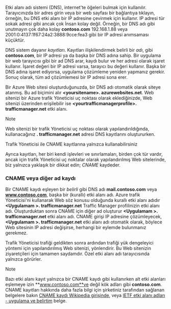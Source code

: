 Etki alanı adı sistemi (DNS), internet'te öğeleri bulmak için kullanılır. Tarayıcınızda bir adres girin veya bir web sayfası bir bağlantıya tıklayın, örneğin, bu DNS etki alanı bir IP adresine çevirmek için kullanır. IP adresi tür sokak adresi gibi ancak çok İnsan kolay değil. Örneğin, bir DNS adı gibi unutmayın çok daha kolay **contoso.com** 192.168.1.88 veya 2001:0:4137:1f67:24a2:3888:9cce:fea3 gibi bir IP adresi anımsaması küçüktür.

DNS sistem dayanır *kayıtları*. Kayıtları ilişkilendirmek belirli bir *adı*, gibi **contoso.com**, bir IP adresi ya da başka bir DNS adına sahip. Bir uygulama bir web tarayıcısı gibi bir ad DNS arar, kaydı bulur ve her adresi olarak işaret kullanır. İşaret değeri bir IP adresi varsa, tarayıcı bu değeri kullanır. Başka bir DNS adına işaret ediyorsa, uygulama çözümleme yeniden yapmanız gerekir. Sonuç olarak, tüm ad çözümlemesi bir IP adresi sona erer.

Bir Azure Web sitesi oluşturduğunuzda, bir DNS adı otomatik olarak siteye atanmış. Bu ad biçimini alır  **&lt;yoursitename&gt;. azurewebsites.net**. Web sitenizi bir Azure trafik Yöneticisi uç noktası olarak eklediğinizde, Web sitenizi üzerinden erişilebilir ise  **&lt;yourtrafficmanagerprofile&gt;. trafficmanager.net** etki alanı.

> [!NOTE]
> Web sitenizi bir trafik Yöneticisi uç noktası olarak yapılandırıldığında, kullanacağınız **. trafficmanager.net** adresi DNS kayıtlarını oluştururken.
> 
> Trafik Yöneticisi ile CNAME kayıtlarına yalnızca kullanabilirsiniz
> 
> 

Ayrıca kayıtları, her biri kendi işlevleri ve sınırlamaları, birden çok tür vardır, ancak için trafik Yöneticisi uç noktalar olarak yapılandırılmış Web sitelerinde, biz yalnızca yaklaşık bir dikkat edin; *CNAME* kaydeder.

### <a name="cname-or-alias-record"></a>CNAME veya diğer ad kaydı
Bir CNAME kaydı eşleyen bir *belirli* gibi DNS adı **mail.contoso.com** veya **www.contoso.com**, başka bir (kurallı) etki alanı adı. Azure trafik Yöneticisi'ni kullanarak Web söz konusu olduğunda kurallı etki alanı adıdır  **&lt;Uygulamam >. trafficmanager.net** Traffic Manager profilinizin etki alanı adı. Oluşturduktan sonra CNAME için diğer ad oluşturur  **&lt;Uygulamam >. trafficmanager.net** etki alanı adı. CNAME girişi IP adresine çözümleyecek,  **&lt;Uygulamam >. trafficmanager.net** etki alanı adı otomatik olarak, böylece Web sitesinin IP adresi değişirse, herhangi bir eylemde bulunmanız gerekmez.

Trafik Yöneticisi trafiği geldikten sonra ardından trafiği yük dengeleyici yöntemi için yapılandırılmış Web sitenizi, yönlendirir. Bu Web sitenizin ziyaretçileri için tamamen saydamdır. Özel etki alanı adı tarayıcısında yalnızca görürler.

> [!NOTE]
> Bazı etki alanı kayıt yalnızca bir CNAME kaydı gibi kullanırken alt etki alanları eşlemeye izin **www.contoso.com**ve değil kök adları gibi **contoso.com**. CNAME kayıtları hakkında daha fazla bilgi için şirketiniz tarafından sağlanan belgelere bakın <a href="http://en.wikipedia.org/wiki/CNAME_record">CNAME kaydı Wikipedia girişinde</a>, veya <a href="http://tools.ietf.org/html/rfc1035">IETF etki alanı adları - uygulama ve belirtim</a> belge.
> 
> 

